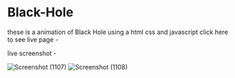 # Black-Hole
these is a animation of Black Hole using a html css and javascript
click here to see live page - 


live screenshot - 

![Screenshot (1107)](https://github.com/user-attachments/assets/032051c7-e950-4b9c-abcc-d216ed7ead3e)
![Screenshot (1108)](https://github.com/user-attachments/assets/713e94d3-a2ef-4059-b31a-bcb2903f0505)
